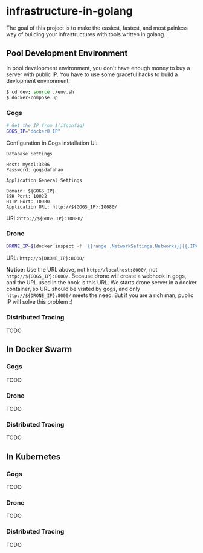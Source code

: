 # infrastructure-in-golang

The goal of this project is to make the easiest, fastest, and most painless way of building your infrastructures with tools written in golang.

## Pool Development Environment

In pool development environment, you don't have enough money to buy a server with public IP. You have to use some graceful hacks to build a devlopment environment.

```bash
$ cd dev; source ./env.sh
$ docker-compose up
```

### Gogs

```bash
# Get the IP from $(ifconfig)
GOGS_IP="docker0 IP"
```

Configuration in Gogs installation UI: 

```text
Database Settings

Host: mysql:3306
Password: gogsdafahao

Application General Settings

Domain: ${GOGS_IP}
SSH Port: 10022
HTTP Port: 10080
Application URL: http://${GOGS_IP}:10080/
```

URL:`http://${GOGS_IP}:10080/`

### Drone

```bash
DRONE_IP=$(docker inspect -f '{{range .NetworkSettings.Networks}}{{.IPAddress}}{{end}}' dev_drone-server_1)
```

URL: `http://${DRONE_IP}:8000/`

**Notice:** Use the URL above, not `http://localhost:8000/`, not `http://${GOGS_IP}:8000/`. Because drone will create a webhook in gogs, and the URL used in the hook is this URL. We starts drone server in a docker container, so URL should be visited by gogs, and only `http://${DRONE_IP}:8000/` meets the need. But if you are a rich man, public IP will solve this problem :)

### Distributed Tracing

TODO

## In Docker Swarm

### Gogs

TODO

### Drone

TODO

### Distributed Tracing

TODO

## In Kubernetes

### Gogs

TODO

### Drone

TODO

### Distributed Tracing

TODO
